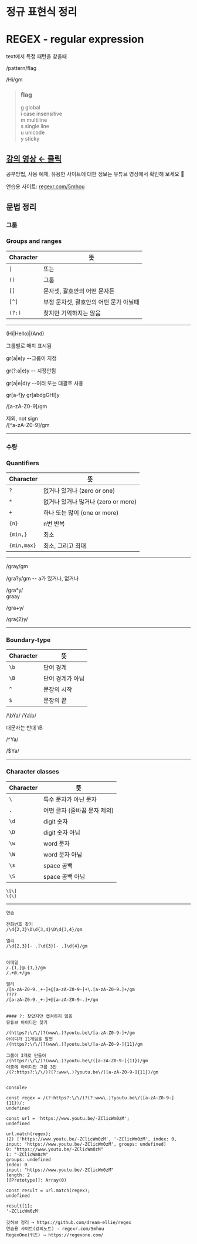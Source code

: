 # 정규 표현식 정리

# REGEX - regular expression
text에서 특정 패턴을 찾을때

/pattern/flag

/Hi/gm

> ### flag
>g global  
i case insensitive  
m multiline  
s single line  
u unicode  
y sticky  




## [강의 영상 ← 클릭](https://youtu.be/t3M6toIflyQ)

공부방법, 사용 예제, 유용한 사이트에 대한 정보는 유튜브 영상에서 확인해 보세요 🙌

연습용 사이트: [regexr.com/5mhou](https://regexr.com/5ml92)

## 문법 정리

### 그룹

### Groups and ranges

| Character | 뜻                                     |
| --------- | -------------------------------------- |
| `\|`      | 또는                                   |
| `()`      | 그룹                                   |
| `[]`      | 문자셋, 괄호안의 어떤 문자든           |
| `[^]`     | 부정 문자셋, 괄호안의 어떤 문가 아닐때 |
| `(?:)`    | 찾지만 기억하지는 않음                 |

---
(Hi|Hello)|(And)

그룹별로 매치 표시됨

gr(a|e)y
--그룹이 지정

gr(?:a|e)y
-- 지정안됨

gr(a|e|d)y --여러 또는
대괄호 사용

gr[a-f]y
gr[abdgGHI]y

/[a-zA-Z0-9]/gm

제외, not sign  
/[^a-zA-Z0-9]/gm

---

### 수량


### Quantifiers

| Character   | 뜻                                  |
| ----------- | ----------------------------------- |
| `?`         | 없거나 있거나 (zero or one)         |
| `*`         | 없거나 있거나 많거나 (zero or more) |
| `+`         | 하나 또는 많이 (one or more)        |
| `{n}`       | n번 반복                            |
| `{min,}`    | 최소                                |
| `{min,max}` | 최소, 그리고 최대                   |


---

/gray/gm

/gra?y/gm
-- a가 있거나, 없거나

/gra*y/  
graay

/gra+y/

/gra{2}y/

---
### Boundary-type

| Character | 뜻               |
| --------- | ---------------- |
| `\b`      | 단어 경계        |
| `\B`      | 단어 경계가 아님 |
| `^`       | 문장의 시작      |
| `$`       | 문장의 끝        |


/\bYa/
/Ya\b/

대문자는 반대 \B

/^Ya/

/$Ya/

---
### Character classes

| Character | 뜻                           |
| --------- | ---------------------------- |
| `\`       | 특수 문자가 아닌 문자        |
| `.`       | 어떤 글자 (줄바꿈 문자 제외) |
| `\d`      | digit 숫자                   |
| `\D`      | digit 숫자 아님              |
| `\w`      | word 문자                    |
| `\W`      | word 문자 아님               |
| `\s`      | space 공백                   |
| `\S`      | space 공백 아님              |
```
\[\]
\{\}
```

---
```
연습

전화번호 찾기
/\d{2,3}\D\d{3,4}\D\d{3,4}/gm

엘리
/\d{2,3}[- .]\d{3}[- .]\d{4}/gm


이메일
/.{1,}@.{1,}/gm
/.+@.+/gm

엘리
/[a-zA-Z0-9._+-]+@[a-zA-Z0-9-]+\.[a-zA-Z0-9.]+/gm
????
/[a-zA-Z0-9._+-]+@[a-zA-Z0-9-.]+/gm


#### ?: 찾았지만 캡쳐하지 않음
유튜브 아이디만 찾기

/(https?:\/\/)?(www\.)?youtu.be\/[a-zA-Z0-9-]+/gm
아이디가 11개임을 알면
/(https?:\/\/)?(www\.)?youtu.be\/[a-zA-Z0-9-]{11}/gm

그룹이 3개로 만들어
/(https?:\/\/)?(www\.)?youtu.be\/([a-zA-Z0-9-]{11})/gm
이중에 아이디만 그룹 3만
/(?:https?:\/\/)?(?:www\.)?youtu.be\/([a-zA-Z0-9-]{11})/gm


console>

const regex = /(?:https?:\/\/)?(?:www\.)?youtu.be\/([a-zA-Z0-9-]{11})/;
undefined

const url = 'https://www.youtu.be/-ZClicWm0zM';
undefined

url.match(regex);
(2) ['https://www.youtu.be/-ZClicWm0zM', '-ZClicWm0zM', index: 0, input: 'https://www.youtu.be/-ZClicWm0zM', groups: undefined]
0: "https://www.youtu.be/-ZClicWm0zM"
1: "-ZClicWm0zM"
groups: undefined
index: 0
input: "https://www.youtu.be/-ZClicWm0zM"
length: 2
[[Prototype]]: Array(0)

const result = url.match(regex);
undefined

result[1];
'-ZClicWm0zM'

```


```
깃허브 정리 ⇢ https://github.com/dream-ellie/regex
연습용 사이트(강의노트) ⇢ regexr.com/5mhou
RegexOne(퀴즈) ⇢ https://regexone.com/


```